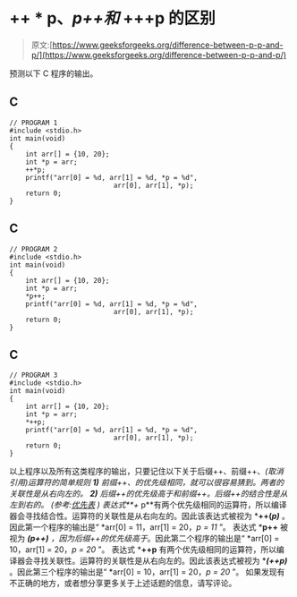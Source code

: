 # ++ * p、*p++和* +++p 的区别

> 原文:[https://www.geeksforgeeks.org/difference-between-p-p-and-p/](https://www.geeksforgeeks.org/difference-between-p-p-and-p/)

预测以下 C 程序的输出。

## C

```
// PROGRAM 1
#include <stdio.h>
int main(void)
{
    int arr[] = {10, 20};
    int *p = arr;
    ++*p;
    printf("arr[0] = %d, arr[1] = %d, *p = %d",
                          arr[0], arr[1], *p);
    return 0;
}
```

## C

```
// PROGRAM 2
#include <stdio.h>
int main(void)
{
    int arr[] = {10, 20};
    int *p = arr;
    *p++;
    printf("arr[0] = %d, arr[1] = %d, *p = %d",
                          arr[0], arr[1], *p);
    return 0;
}
```

## C

```
// PROGRAM 3
#include <stdio.h>
int main(void)
{
    int arr[] = {10, 20};
    int *p = arr;
    *++p;
    printf("arr[0] = %d, arr[1] = %d, *p = %d",
                          arr[0], arr[1], *p);
    return 0;
}
```

以上程序以及所有这类程序的输出，只要记住以下关于后缀++、前缀++、*(取消引用)运算符的简单规则
**1)** 前缀++、*的优先级相同，就可以很容易猜到。两者的关联性是从右向左的。
**2)** 后缀++的优先级高于*和前缀++。后缀++的结合性是从左到右的。
(参考:[优先表](https://www.geeksforgeeks.org/operators-c-c/) )
表达式**+* p**有两个优先级相同的运算符，所以编译器会寻找结合性。运算符的关联性是从右向左的。因此该表达式被视为 ***++(*p)*** 。因此第一个程序的输出是“ *arr[0] = 11，arr[1] = 20，*p = 11* ”。
表达式 ***p++** 被视为 ****(p++)*** ，因为后缀++的优先级高于*。因此第二个程序的输出是“ *arr[0] = 10，arr[1] = 20，*p = 20* ”。
表达式 ***++p** 有两个优先级相同的运算符，所以编译器会寻找关联性。运算符的关联性是从右向左的。因此该表达式被视为 ****(++p)*** 。因此第三个程序的输出是“ *arr[0] = 10，arr[1] = 20，*p = 20* ”。
如果发现有不正确的地方，或者想分享更多关于上述话题的信息，请写评论。